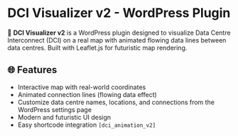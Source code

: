 # DCI Visualizer v2 - WordPress Plugin

🚀 **DCI Visualizer v2** is a WordPress plugin designed to visualize Data Centre Interconnect (DCI) on a real map with animated flowing data lines between data centres. Built with Leaflet.js for futuristic map rendering.

## 🌐 Features
- Interactive map with real-world coordinates
- Animated connection lines (flowing data effect)
- Customize data centre names, locations, and connections from the WordPress settings page
- Modern and futuristic UI design
- Easy shortcode integration `[dci_animation_v2]`

